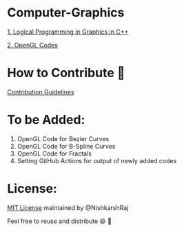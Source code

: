 # Computer-Graphics

[1. Logical Programming in Graphics in C++](Logistics)

[2. OpenGL Codes](OpenGL)

# How to Contribute :tada:

[Contribution Guidelines](CONTRIBUTING.md)

# To be Added:

1. OpenGL Code for Bezier Curves
2. OpenGL Code for B-Spline Curves
3. OpenGL Code for Fractals
4. Setting GitHub Actions for output of newly added codes
  
# License:

[MIT License](LICENSE) maintained by @NishkarshRaj

Feel free to reuse and distribute :smile: :tada:

